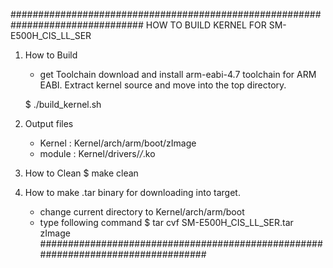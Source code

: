 ################################################################################
HOW TO BUILD KERNEL FOR SM-E500H_CIS_LL_SER

1. How to Build
	- get Toolchain
	download and install arm-eabi-4.7 toolchain for ARM EABI.
	Extract kernel source and move into the top directory.

	$ ./build_kernel.sh


2. Output files
	- Kernel : Kernel/arch/arm/boot/zImage
	- module : Kernel/drivers/*/*.ko

3. How to Clean	
    $ make clean

4. How to make .tar binary for downloading into target.
	- change current directory to Kernel/arch/arm/boot
	- type following command
	$ tar cvf SM-E500H_CIS_LL_SER.tar zImage
#################################################################################